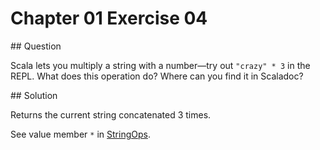 # Chapter 01 Exercise 04

## Question

Scala lets you multiply a string with a number—try out `"crazy" * 3` in the REPL.
What does this operation do? Where can you find it in Scaladoc?

## Solution

Returns the current string concatenated 3 times.

See value member `*` in [StringOps](http://www.scala-lang.org/api/current/#scala.collection.immutable.StringOps).
